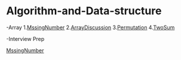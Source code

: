 # Algorithm-and-Data-structure

-Array
  1.[MssingNumber](https://github.com/Iyanuoluwa-vic/Algorithm-and-Data-structure/tree/master/Array/MissingNumber)
  2.[ArrayDiscussion](https://github.com/Iyanuoluwa-vic/Algorithm-and-Data-structure/tree/master/Array/ArrayDiscussion)
  3.[Permutation](https://github.com/Iyanuoluwa-vic/Algorithm-and-Data-structure/tree/master/Array/Permutation)
  4.[TwoSum](https://github.com/Iyanuoluwa-vic/Algorithm-and-Data-structure/tree/master/Array/TwoSum)



        
-Interview Prep

[MssingNumber](https://github.com/Iyanuoluwa-vic/Algorithm-and-Data-structure/tree/master/Array/MissingNumber)
